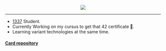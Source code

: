 <!--
**EniddeallA/EniddeallA** is a ✨ _special_ ✨ repository because its `README.md` (this file) appears on your GitHub profile.

Here are some ideas to get you started:

- 🔭 I’m currently working on ...
- 🌱 I’m currently learning ...
- 👯 I’m looking to collaborate on ...
- 🤔 I’m looking for help with ...
- 💬 Ask me about ...
- 📫 How to reach me: ...
- 😄 Pronouns: ...
- ⚡ Fun fact: ...
-->

<p align="center">
<img src="https://1337-readme.vercel.app/api/profile?cursus=42&dark=true&login=akhalid">
</p>

---
- [1337](https://www.1337.ma/en/) Student.
- Currently Working on my cursus to get that 42 certificate 🤤.
- Learning variant technologies at the same time.

#### [Card repository](https://github.com/mohouyizme/1337-readme)
